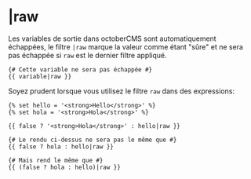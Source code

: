 # |raw

Les variables de sortie dans octoberCMS sont automatiquement échappées, le filtre `|raw` marque la valeur comme étant "sûre" et ne sera pas échappée si `raw` est le dernier filtre appliqué.

    {# Cette variable ne sera pas échappée #}
    {{ variable|raw }}

Soyez prudent lorsque vous utilisez le filtre `raw` dans des expressions:

    {% set hello = '<strong>Hello</strong>' %}
    {% set hola = '<strong>Hola</strong>' %}

    {{ false ? '<strong>Hola</strong>' : hello|raw }}

    {# Le rendu ci-dessus ne sera pas le même que #}
    {{ false ? hola : hello|raw }}

    {# Mais rend le même que #}
    {{ (false ? hola : hello)|raw }}
